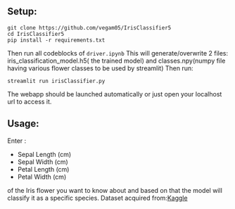 ## Setup:
```
git clone https://github.com/vegam05/IrisClassifier5
cd IrisClassifier5
pip install -r requirements.txt
```
Then run all codeblocks of ```driver.ipynb```
This will generate/overwrite 2 files: iris_classification_model.h5( the trained model) and classes.npy(numpy file having various flower classes to be used by streamlit)
Then run:
```
streamlit run irisClassifier.py
```
The webapp should be launched automatically or just open your localhost url to access it.
## Usage:
Enter :
* Sepal Length (cm)
* Sepal Width (cm)
* Petal Length (cm)
* Petal Width (cm)
  
of the Iris flower you want to know about and based on that the model will classify it as a specific species.
Dataset acquired from:[Kaggle](https://www.kaggle.com/datasets/uciml/iris)


